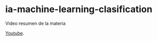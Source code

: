 # ia-machine-learning-clasification

Video resumen de la materia

[Youtube](https://youtu.be/Ry0OlwWPin4).


